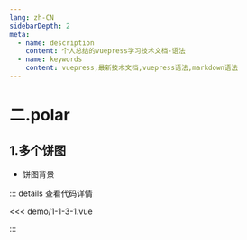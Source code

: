 ```yaml
---
lang: zh-CN
sidebarDepth: 2
meta:
  - name: description
    content: 个人总结的vuepress学习技术文档-语法
  - name: keywords
    content: vuepress,最新技术文档,vuepress语法,markdown语法
---
```


# 二.polar

## 1.多个饼图

- 饼图背景


  <Container url="https://zhoubichuan.com/resume/?type=echarts&name=1-1-3-1.vue" />

::: details 查看代码详情

<<< demo/1-1-3-1.vue

:::